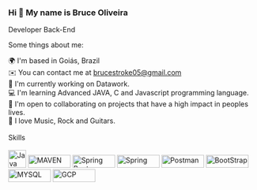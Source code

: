 ### Hi 👋 My name is Bruce Oliveira


Developer Back-End

Some things about me: 

🌍 I'm based in Goiás, Brazil<br>
✉️ You can contact me at brucestroke05@gmail.com<br>
🚀 I'm currently working on Datawork.<br>
💻 I'm learning Advanced JAVA, C and Javascript programming language.<br>
🤝 I'm open to collaborating on projects that have a high impact in peoples lives.<br>
🎸 I love Music, Rock and Guitars.<br>
<br>
 Skills
<br>
<br>
<a href="https://developer.mozilla.org/en-US/docs/Web/JavaScript" target="_blank" rel="noreferrer"><img src="https://raw.githubusercontent.com/danielcranney/readme-generator/main/public/icons/skills/java.svg" width="36" height="36" alt="Java" /></a>
<a href="https://maven.apache.org/" target="_blank" rel="noreferrer"><img src="https://img.shields.io/badge/apache_maven-C71A36?style=for-the-badge&logo=apachemaven&logoColor=white" width="86" height="26" alt="MAVEN" /></a>
<a href="https://spring.io/" target="_blank" rel="noreferrer"><img src="https://img.shields.io/badge/Spring_Boot-F2F4F9?style=for-the-badge&logo=spring-boot" width="86" height="26" alt="Spring Boot" /></a>
<a href="https://spring.io/" target="_blank" rel="noreferrer"><img src="https://img.shields.io/badge/Spring-6DB33F?style=for-the-badge&logo=spring&logoColor=white"  width="86" height="26" alt="Spring" /></a>
<a href="https://www.postman.com/" target="_blank" rel="noreferrer"><img src="https://img.shields.io/badge/Postman-FF6C37?style=for-the-badge&logo=Postman&logoColor=white"  width="86" height="26" alt="Postman" /></a>
<a href="https://getbootstrap.com/" target="_blank" rel="noreferrer"><img src="https://img.shields.io/badge/Bootstrap-563D7C?style=for-the-badge&logo=bootstrap&logoColor=white" width="86" height="26" alt="BootStrap" /></a>
<a href="https://www.mysql.com/" target="_blank" rel="noreferrer"><img src="https://img.shields.io/badge/MySQL-005C84?style=for-the-badge&logo=mysql&logoColor=white" width="86" height="26" alt="MYSQL" /></a>
<a href="https://console.cloud.google.com/" target="_blank" rel="noreferrer"><img src="https://img.shields.io/badge/Google_Cloud-4285F4?style=for-the-badge&logo=google-cloud&logoColor=white" width="86" height="26" alt="GCP" /></a>




